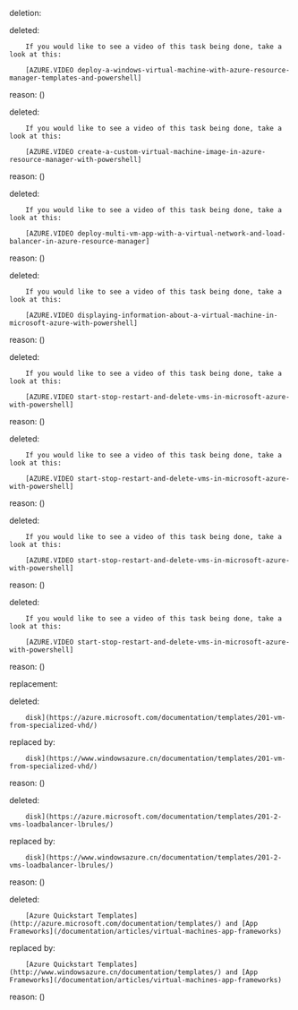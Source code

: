 deletion:

deleted:

		If you would like to see a video of this task being done, take a look at this:
		
		[AZURE.VIDEO deploy-a-windows-virtual-machine-with-azure-resource-manager-templates-and-powershell]

reason: ()

deleted:

		If you would like to see a video of this task being done, take a look at this:
		
		[AZURE.VIDEO create-a-custom-virtual-machine-image-in-azure-resource-manager-with-powershell]

reason: ()

deleted:

		If you would like to see a video of this task being done, take a look at this:
		
		[AZURE.VIDEO deploy-multi-vm-app-with-a-virtual-network-and-load-balancer-in-azure-resource-manager]

reason: ()

deleted:

		If you would like to see a video of this task being done, take a look at this:
		
		[AZURE.VIDEO displaying-information-about-a-virtual-machine-in-microsoft-azure-with-powershell]

reason: ()

deleted:

		If you would like to see a video of this task being done, take a look at this:
		
		[AZURE.VIDEO start-stop-restart-and-delete-vms-in-microsoft-azure-with-powershell]

reason: ()

deleted:

		If you would like to see a video of this task being done, take a look at this:
		
		[AZURE.VIDEO start-stop-restart-and-delete-vms-in-microsoft-azure-with-powershell]

reason: ()

deleted:

		If you would like to see a video of this task being done, take a look at this:
		
		[AZURE.VIDEO start-stop-restart-and-delete-vms-in-microsoft-azure-with-powershell]

reason: ()

deleted:

		If you would like to see a video of this task being done, take a look at this:
		
		[AZURE.VIDEO start-stop-restart-and-delete-vms-in-microsoft-azure-with-powershell]

reason: ()

replacement:

deleted:

		disk](https://azure.microsoft.com/documentation/templates/201-vm-from-specialized-vhd/)

replaced by:

		disk](https://www.windowsazure.cn/documentation/templates/201-vm-from-specialized-vhd/)

reason: ()

deleted:

		disk](https://azure.microsoft.com/documentation/templates/201-2-vms-loadbalancer-lbrules/)

replaced by:

		disk](https://www.windowsazure.cn/documentation/templates/201-2-vms-loadbalancer-lbrules/)

reason: ()

deleted:

		[Azure Quickstart Templates](http://azure.microsoft.com/documentation/templates/) and [App Frameworks](/documentation/articles/virtual-machines-app-frameworks)

replaced by:

		[Azure Quickstart Templates](http://www.windowsazure.cn/documentation/templates/) and [App Frameworks](/documentation/articles/virtual-machines-app-frameworks)

reason: ()

